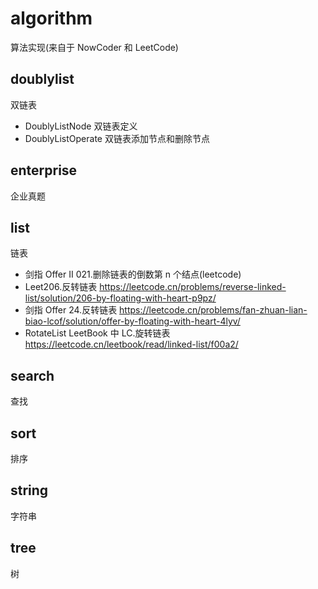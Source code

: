 # algorithm
算法实现(来自于 NowCoder 和 LeetCode)
## doublylist
双链表
- DoublyListNode 双链表定义
- DoublyListOperate 双链表添加节点和删除节点
## enterprise
企业真题
## list
链表
- 剑指 Offer II 021.删除链表的倒数第 n 个结点(leetcode)
- Leet206.反转链表
  https://leetcode.cn/problems/reverse-linked-list/solution/206-by-floating-with-heart-p9pz/
- 剑指 Offer 24.反转链表
  https://leetcode.cn/problems/fan-zhuan-lian-biao-lcof/solution/offer-by-floating-with-heart-4lyv/
- RotateList LeetBook 中 LC.旋转链表
  https://leetcode.cn/leetbook/read/linked-list/f00a2/
## search
查找
## sort
排序
## string
字符串
## tree
树